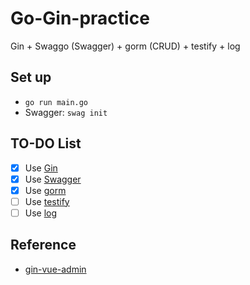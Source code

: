 # Go-Gin-practice
Gin + Swaggo (Swagger) + gorm (CRUD) + testify + log

## Set up
- `go run main.go`
- Swagger: `swag init`

## TO-DO List
- [x] Use [Gin](https://github.com/gin-gonic/gin)
- [x] Use [Swagger](https://github.com/swaggo/swag)
- [x] Use [gorm](https://github.com/go-gorm/gorm)
- [ ] Use [testify](https://github.com/stretchr/testify)
- [ ] Use [log](https://github.com/phuslu/log) 

## Reference
- [gin-vue-admin](https://github.com/flipped-aurora/gin-vue-admin/tree/eb9c3e7d580f54d9dd9c2d5002f10baf35df2abf)

